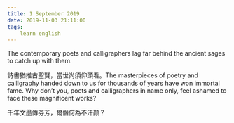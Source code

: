```yaml
---
title: 1 September 2019
date: 2019-11-03 21:11:00
tags:
    learn english
---
```

The contemporary poets and calligraphers
lag far behind the ancient sages to catch up with them. 

詩書猶推古聖賢，當世尚須仰頭看。The masterpieces of poetry and calligraphy
handed down to us for thousands of years have won immortal fame. Why don’t you,
poets and calligraphers in name only, feel ashamed to face these magnificent
works?

千年文墨傳芬芳，爾僭何為不汗颜？